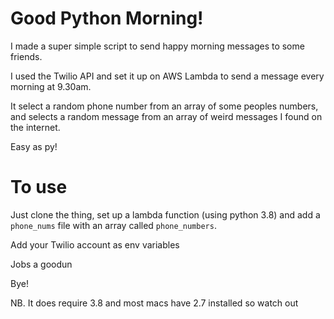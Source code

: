 # Good Python Morning!

I made a super simple script to send happy morning messages to some friends.

I used the Twilio API and set it up on AWS Lambda to send a message every morning at 9.30am.

It select a random phone number from an array of some peoples numbers, and selects a random message from an array of weird messages I found on the internet.

Easy as py!

# To use

Just clone the thing, set up a lambda function (using python 3.8) and add a `phone_nums` file with an array called `phone_numbers`.

Add your Twilio account as env variables

Jobs a goodun

Bye!

NB. It does require 3.8 and most macs have 2.7 installed so watch out
